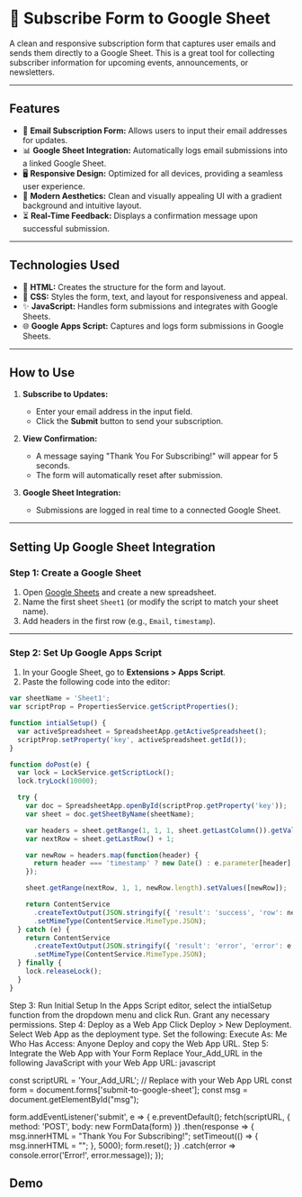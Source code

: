 # 📧 Subscribe Form to Google Sheet

A clean and responsive subscription form that captures user emails and sends them directly to a Google Sheet. This is a great tool for collecting subscriber information for upcoming events, announcements, or newsletters.

---

## Features
- 📝 **Email Subscription Form:** Allows users to input their email addresses for updates.
- 📊 **Google Sheet Integration:** Automatically logs email submissions into a linked Google Sheet.
- 🖥️ **Responsive Design:** Optimized for all devices, providing a seamless user experience.
- 🎨 **Modern Aesthetics:** Clean and visually appealing UI with a gradient background and intuitive layout.
- ⏳ **Real-Time Feedback:** Displays a confirmation message upon successful submission.

---

## Technologies Used
- 🎨 **HTML:** Creates the structure for the form and layout.
- 🎨 **CSS:** Styles the form, text, and layout for responsiveness and appeal.
- ✨ **JavaScript:** Handles form submissions and integrates with Google Sheets.
- 🌐 **Google Apps Script:** Captures and logs form submissions in Google Sheets.


---

## How to Use

1. **Subscribe to Updates:**
   - Enter your email address in the input field.
   - Click the **Submit** button to send your subscription.

2. **View Confirmation:**
   - A message saying "Thank You For Subscribing!" will appear for 5 seconds.
   - The form will automatically reset after submission.

3. **Google Sheet Integration:**
   - Submissions are logged in real time to a connected Google Sheet.

---

## Setting Up Google Sheet Integration

### Step 1: Create a Google Sheet
1. Open [Google Sheets](https://sheets.google.com) and create a new spreadsheet.
2. Name the first sheet `Sheet1` (or modify the script to match your sheet name).
3. Add headers in the first row (e.g., `Email`, `timestamp`).

---

### Step 2: Set Up Google Apps Script
1. In your Google Sheet, go to **Extensions > Apps Script**.
2. Paste the following code into the editor:

```javascript
var sheetName = 'Sheet1';
var scriptProp = PropertiesService.getScriptProperties();

function intialSetup() {
  var activeSpreadsheet = SpreadsheetApp.getActiveSpreadsheet();
  scriptProp.setProperty('key', activeSpreadsheet.getId());
}

function doPost(e) {
  var lock = LockService.getScriptLock();
  lock.tryLock(10000);

  try {
    var doc = SpreadsheetApp.openById(scriptProp.getProperty('key'));
    var sheet = doc.getSheetByName(sheetName);

    var headers = sheet.getRange(1, 1, 1, sheet.getLastColumn()).getValues()[0];
    var nextRow = sheet.getLastRow() + 1;

    var newRow = headers.map(function(header) {
      return header === 'timestamp' ? new Date() : e.parameter[header];
    });

    sheet.getRange(nextRow, 1, 1, newRow.length).setValues([newRow]);

    return ContentService
      .createTextOutput(JSON.stringify({ 'result': 'success', 'row': nextRow }))
      .setMimeType(ContentService.MimeType.JSON);
  } catch (e) {
    return ContentService
      .createTextOutput(JSON.stringify({ 'result': 'error', 'error': e }))
      .setMimeType(ContentService.MimeType.JSON);
  } finally {
    lock.releaseLock();
  }
}

```
Step 3: Run Initial Setup
In the Apps Script editor, select the intialSetup function from the dropdown menu and click Run.
Grant any necessary permissions.
Step 4: Deploy as a Web App
Click Deploy > New Deployment.
Select Web App as the deployment type.
Set the following:
Execute As: Me
Who Has Access: Anyone
Deploy and copy the Web App URL.
Step 5: Integrate the Web App with Your Form
Replace Your_Add_URL in the following JavaScript with your Web App URL:
javascript

const scriptURL = 'Your_Add_URL'; // Replace with your Web App URL
const form = document.forms['submit-to-google-sheet'];
const msg = document.getElementById("msg");

form.addEventListener('submit', e => {
  e.preventDefault();
  fetch(scriptURL, { method: 'POST', body: new FormData(form) })
    .then(response => {
      msg.innerHTML = "Thank You For Subscribing!";
      setTimeout(() => { msg.innerHTML = ""; }, 5000);
      form.reset();
    })
    .catch(error => console.error('Error!', error.message));
});

## Demo
